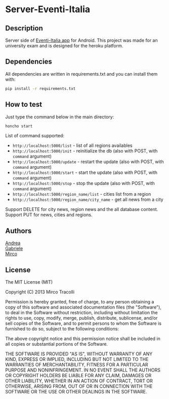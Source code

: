 Server-Eventi-Italia
====================

## Description
Server side of [Eventi-Italia app](https://github.com/Gabriele91/Client-Eventi-Italia) for Android. This project was made for an university exam and is designed for the heroku platform.

## Dependencies

All dependencies are written in requirements.txt and you can install them with:
```bash
pip install -r requirements.txt
```
## How to test

Just type the command below in the main directory:
```bash
honcho start
```
List of command supported:
* `http://localhost:5000/list` - list of all regions availables
* `http://localhost:5000/init` - reinitialize the db (also with POST, with `command` argument)
* `http://localhost:5000/update` - restart the update (also with POST, with `command` argument)
* `http://localhost:5000/start` - start the update (also with POST, with `command` argument)
* `http://localhost:5000/stop` - stop the update (also with POST, with `command` argument)
* `http://localhost:5000/region_name/list` - cities list from a region
* `http://localhost:5000/region_name/city_name` - get all news from a city

Support DELETE for city news, region news and the all database content.  
Support PUT for news, cities and regions.

## Authors

[Andrea](https://github.com/campo23)  
[Gabriele](https://github.com/Gabriele91)  
[Mirco](https://github.com/MircoT)

## License

The MIT License (MIT)

Copyright (C) 2013 Mirco Tracolli

Permission is hereby granted, free of charge, to any person obtaining a copy of this software and associated documentation files (the "Software"), to deal in the Software without restriction, including without limitation the rights to use, copy, modify, merge, publish, distribute, sublicense, and/or sell copies of the Software, and to permit persons to whom the Software is furnished to do so, subject to the following conditions:

The above copyright notice and this permission notice shall be included in all copies or substantial portions of the Software.

THE SOFTWARE IS PROVIDED "AS IS", WITHOUT WARRANTY OF ANY KIND, EXPRESS OR IMPLIED, INCLUDING BUT NOT LIMITED TO THE WARRANTIES OF MERCHANTABILITY, FITNESS FOR A PARTICULAR PURPOSE AND NONINFRINGEMENT. IN NO EVENT SHALL THE AUTHORS OR COPYRIGHT HOLDERS BE LIABLE FOR ANY CLAIM, DAMAGES OR OTHER LIABILITY, WHETHER IN AN ACTION OF CONTRACT, TORT OR OTHERWISE, ARISING FROM, OUT OF OR IN CONNECTION WITH THE SOFTWARE OR THE USE OR OTHER DEALINGS IN THE SOFTWARE.


